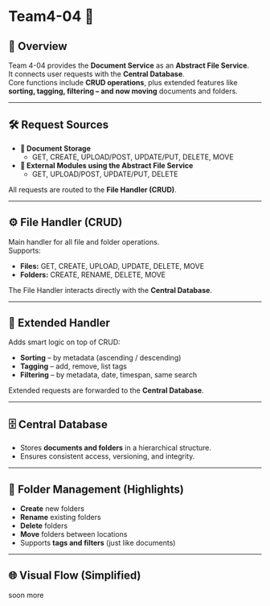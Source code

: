 # Team4-04 🚀

## 🔎 Overview
Team 4-04 provides the **Document Service** as an **Abstract File Service**.  
It connects user requests with the **Central Database**.  
Core functions include **CRUD operations**, plus extended features like **sorting, tagging, filtering – and now moving** documents and folders.  

---

## 🛠️ Request Sources
- **📂 Document Storage**
  - GET, CREATE, UPLOAD/POST, UPDATE/PUT, DELETE, MOVE  
- **🔗 External Modules using the Abstract File Service**
  - GET, UPLOAD/POST, UPDATE/PUT, DELETE 

All requests are routed to the **File Handler (CRUD)**.  

---

## ⚙️ File Handler (CRUD)
Main handler for all file and folder operations.  
Supports:  
- **Files:** GET, CREATE, UPLOAD, UPDATE, DELETE, MOVE  
- **Folders:** CREATE, RENAME, DELETE, MOVE  

The File Handler interacts directly with the **Central Database**.  

---

## 🔄 Extended Handler
Adds smart logic on top of CRUD:  
- **Sorting** – by metadata (ascending / descending)  
- **Tagging** – add, remove, list tags  
- **Filtering** – by metadata, date, timespan, same search  

Extended requests are forwarded to the **Central Database**.  

---

## 🗄️ Central Database
- Stores **documents and folders** in a hierarchical structure.  
- Ensures consistent access, versioning, and integrity.  

---

## 📌 Folder Management (Highlights)
- **Create** new folders  
- **Rename** existing folders  
- **Delete** folders  
- **Move** folders between locations  
- Supports **tags and filters** (just like documents)  

---

## 🌐 Visual Flow (Simplified)
soon more

